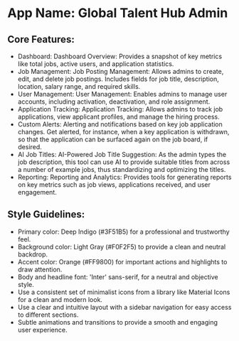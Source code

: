 # **App Name**: Global Talent Hub Admin

## Core Features:

- Dashboard: Dashboard Overview: Provides a snapshot of key metrics like total jobs, active users, and application statistics.
- Job Management: Job Posting Management: Allows admins to create, edit, and delete job postings.  Includes fields for job title, description, location, salary range, and required skills.
- User Management: User Management:  Enables admins to manage user accounts, including activation, deactivation, and role assignment.
- Application Tracking: Application Tracking: Allows admins to track job applications, view applicant profiles, and manage the hiring process.
- Custom Alerts: Alerting and notifications based on key job application changes. Get alerted, for instance, when a key application is withdrawn, so that the application can be surfaced again on the job board, if desired.
- AI Job Titles: AI-Powered Job Title Suggestion: As the admin types the job description, this tool can use AI to provide suitable titles from across a number of example jobs, thus standardizing and optimizing the titles. 
- Reporting: Reporting and Analytics: Provides tools for generating reports on key metrics such as job views, applications received, and user engagement.

## Style Guidelines:

- Primary color: Deep Indigo (#3F51B5) for a professional and trustworthy feel.
- Background color: Light Gray (#F0F2F5) to provide a clean and neutral backdrop.
- Accent color: Orange (#FF9800) for important actions and highlights to draw attention.
- Body and headline font: 'Inter' sans-serif, for a neutral and objective style.
- Use a consistent set of minimalist icons from a library like Material Icons for a clean and modern look.
- Use a clear and intuitive layout with a sidebar navigation for easy access to different sections.
- Subtle animations and transitions to provide a smooth and engaging user experience.